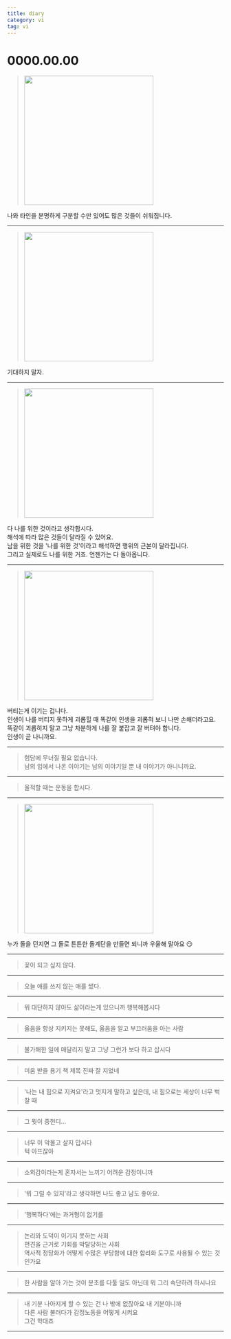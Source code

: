 ```yaml
---
title: diary
category: vi
tag: vi
---
```




 
# 0000.00.00

> <img width="300" src="https://user-images.githubusercontent.com/53667002/116494953-f0228e00-a8dc-11eb-830a-d7285462feaa.jpg">  
나와 타인을 분명하게 구분할 수만 있어도 많은 것들이 쉬워집니다.

<HR>

> <img width="300" src="https://user-images.githubusercontent.com/53667002/116494059-03ccf500-a8db-11eb-9d43-583418fd0544.jpg">   
기대하지 말자. 

<HR>

> <img width="300" src="https://user-images.githubusercontent.com/53667002/116495259-8787e100-a8dd-11eb-80cb-04c04ece4bce.jpg">  
다 나를 위한 것이라고 생각합시다.  
해석에 따라 많은 것들이 달라질 수 있어요.  
남을 위한 것을 '나를 위한 것'이라고 해석하면 행위의 근본이 달라집니다.  
그리고 실제로도 나를 위한 거죠. 언젠가는 다 돌아옵니다.  

<HR>
 
> <img width="300" src="https://user-images.githubusercontent.com/53667002/116495346-aedeae00-a8dd-11eb-831c-056af0e96fd8.JPG">  
버티는게 이기는 겁니다.  
인생이 나를 버티지 못하게 괴롭힐 때 똑같이 인생을 괴롭혀 보니 나만 손해더라고요.  
똑같이 괴롭히지 말고 그냥 차분하게 나를 잘 붙잡고 잘 버텨야 합니다.   
인생이 곧 나니까요.

<HR>

> 험담에 무너질 필요 없습니다.  
남의 입에서 나온 이야기는 남의 이야기일 뿐 내 이야기가 아니니까요.

<HR>

> 울적할 때는 운동을 합시다. 

<HR>

> <img width="300" src="https://user-images.githubusercontent.com/53667002/116495155-56a7ac00-a8dd-11eb-9ae0-98a299e452b1.PNG">  
누가 돌을 던지면 그 돌로 튼튼한 돌계단을 만들면 되니까 우울해 말아요 &#128527;

<HR>
  
> 꽃이 되고 싶지 않다.

<HR>
  
> 오늘 애를 쓰지 않는 애를 썼다.

<HR>
  
> 뭐 대단하지 않아도 삶이라는게 있으니까 행복해봅시다

<HR>
  
> 옳음을 항상 지키지는 못해도, 옳음을 알고 부끄러움을 아는 사람

<HR>

> 불가해한 일에 매달리지 말고 그냥 그런가 보다 하고 삽시다

<HR>
  
> 미움 받을 용기 책 제목 진짜 잘 지었네

<HR>
  
> '나는 내 힘으로 지켜요'라고 멋지게 말하고 싶은데, 내 힘으로는 세상이 너무 벅찰 때   

<HR>
  
> 그 뭣이 중헌디...

<HR>

> 너무 이 악물고 살지 맙시다  
턱 아프잖아

<HR>

> 소외감이라는게 혼자서는 느끼기 어려운 감정이니까 

<HR>

> '뭐 그럴 수 있지'라고 생각하면 나도 좋고 남도 좋아요.  

<HR>

> '행복하다'에는 과거형이 없기를

<HR>

> 논리와 도덕이 이기지 못하는 사회  
편견을 근거로 기회를 박탈당하는 사회  
역사적 정당화가 어떻게 수많은 부당함에 대한 합리화 도구로 사용될 수 있는 것인가요

<HR>

> 한 사람을 알아 가는 것이 분초를 다툴 일도 아닌데 뭐 그리 속단하려 하시나요

<HR>

> 내 기분 나아지게 할 수 있는 건 나 밖에 없잖아요 내 기분이니까  
다른 사람 불러다가 감정노동을 어떻게 시켜요  
그건 학대죠  

<HR>
